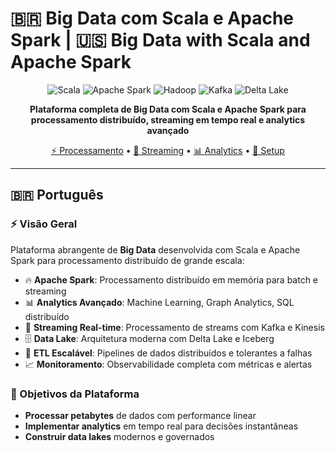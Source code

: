 # 🇧🇷 Big Data com Scala e Apache Spark | 🇺🇸 Big Data with Scala and Apache Spark

<div align="center">

![Scala](https://img.shields.io/badge/Scala-DC322F?style=for-the-badge&logo=scala&logoColor=white)
![Apache Spark](https://img.shields.io/badge/Apache%20Spark-E25A1C?style=for-the-badge&logo=apachespark&logoColor=white)
![Hadoop](https://img.shields.io/badge/Apache%20Hadoop-66CCFF?style=for-the-badge&logo=apachehadoop&logoColor=black)
![Kafka](https://img.shields.io/badge/Apache%20Kafka-231F20?style=for-the-badge&logo=apachekafka&logoColor=white)
![Delta Lake](https://img.shields.io/badge/Delta%20Lake-00ADD8?style=for-the-badge&logoColor=white)

**Plataforma completa de Big Data com Scala e Apache Spark para processamento distribuído, streaming em tempo real e analytics avançado**

[⚡ Processamento](#-processamento-distribuído) • [🌊 Streaming](#-streaming-em-tempo-real) • [📊 Analytics](#-analytics-avançado) • [🚀 Setup](#-setup-rápido)

</div>

---

## 🇧🇷 Português

### ⚡ Visão Geral

Plataforma abrangente de **Big Data** desenvolvida com Scala e Apache Spark para processamento distribuído de grande escala:

- 🔥 **Apache Spark**: Processamento distribuído em memória para batch e streaming
- 📊 **Analytics Avançado**: Machine Learning, Graph Analytics, SQL distribuído
- 🌊 **Streaming Real-time**: Processamento de streams com Kafka e Kinesis
- 🗄️ **Data Lake**: Arquitetura moderna com Delta Lake e Iceberg
- 🔄 **ETL Escalável**: Pipelines de dados distribuídos e tolerantes a falhas
- 📈 **Monitoramento**: Observabilidade completa com métricas e alertas

### 🎯 Objetivos da Plataforma

- **Processar petabytes** de dados com performance linear
- **Implementar analytics** em tempo real para decisões instantâneas
- **Construir data lakes** modernos e governados
